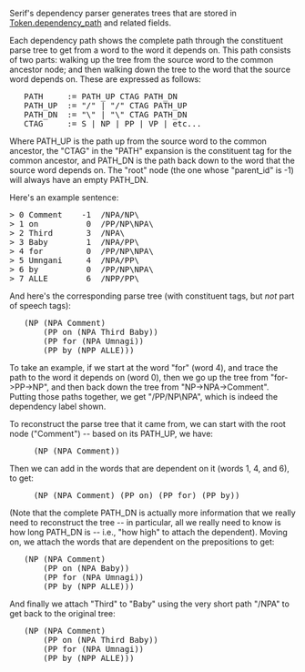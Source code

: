 Serif's dependency parser generates trees that are stored in [Token.dependency_path](https://github.com/trec-kba/streamcorpus/blob/master/if/streamcorpus-v0_3_0.thrift#L423) and related fields.

Each dependency path shows the complete path through the constituent
parse tree to get from a word to the word it depends on.  This path
consists of two parts: walking up the tree from the source word to the
common ancestor node; and then walking down the tree to the word that
the source word depends on.  These are expressed as follows:

<pre>
   PATH     := PATH_UP CTAG PATH_DN
   PATH_UP  := "/" | "/" CTAG PATH_UP
   PATH_DN  := "\" | "\" CTAG PATH_DN
   CTAG     := S | NP | PP | VP | etc...
</pre>

Where PATH_UP is the path up from the source word to the common
ancestor, the "CTAG" in the "PATH" expansion is the constituent tag
for the common ancestor, and PATH_DN is the path back down to the word
that the source word depends on.  The "root" node (the one whose
"parent_id" is -1) will always have an empty PATH_DN.

Here's an example sentence:

<pre>
> 0 Comment    -1  /NPA/NP\
> 1 on          0  /PP/NP\NPA\
> 2 Third       3  /NPA\
> 3 Baby        1  /NPA/PP\
> 4 for         0  /PP/NP\NPA\
> 5 Umngani     4  /NPA/PP\
> 6 by          0  /PP/NP\NPA\
> 7 ALLE        6  /NPP/PP\
</pre>

And here's the corresponding parse tree (with constituent tags, but
*not* part of speech tags):

<pre>
   (NP (NPA Comment)
       (PP on (NPA Third Baby))
       (PP for (NPA Umnagi))
       (PP by (NPP ALLE)))
</pre>

To take an example, if we start at the word "for" (word 4), and trace 
the path to the word it depends on (word 0), then we go up the tree from 
"for->PP->NP", and then back down the tree from "NP->NPA->Comment". 
Putting those paths together, we get "/PP/NP\NPA", which is indeed the 
dependency label shown.

To reconstruct the parse tree that it came from, we can start with the 
root node ("Comment") -- based on its PATH_UP, we have:

<pre>
     (NP (NPA Comment))
</pre>

Then we can add in the words that are dependent on it (words 1, 4, and 
6), to get:

<pre>
     (NP (NPA Comment) (PP on) (PP for) (PP by))
</pre>

(Note that the complete PATH_DN is actually more information that we 
really need to reconstruct the tree -- in particular, all we really need 
to know is how long PATH_DN is -- i.e., "how high" to attach the 
dependent).  Moving on, we attach the words that are dependent on the 
prepositions to get:

<pre>
   (NP (NPA Comment)
       (PP on (NPA Baby))
       (PP for (NPA Umnagi))
       (PP by (NPP ALLE)))
</pre>

And finally we attach "Third" to "Baby" using the very short path 
"/NPA\" to get back to the original tree:

<pre>
   (NP (NPA Comment)
       (PP on (NPA Third Baby))
       (PP for (NPA Umnagi))
       (PP by (NPP ALLE)))
</pre>
